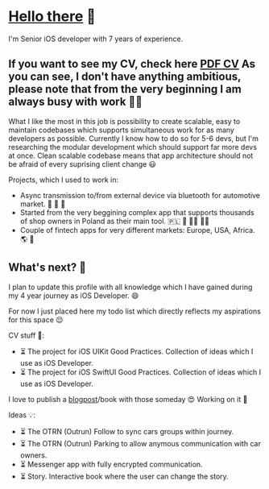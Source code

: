 # [Hello there](https://i.kym-cdn.com/photos/images/original/001/947/998/a66.jpg) 👋

I'm Senior iOS developer with 7 years of experience.

If you want to see my CV, check here [PDF CV](https://github.com/ernichechelski/CV/blob/main/CV%202025%20Ernest%20Chechelski.pdf)
As you can see, I don't have anything ambitious, please note that from the very beginning I am always busy with work 🤪😇
----

What I like the most in this job is possibility to create scalable, easy to maintain codebases which supports simultaneous work for as many developers as possible. Currently I know how to do so for 5-6 devs, but I'm researching the modular development which should support far more devs at once. 
Clean scalable codebase means that app architecture should not be afraid of every suprising client change 😃

Projects, which I used to work in:
- Async transmission to/from external device via bluetooth for automotive market. 🚗 🔵 🦷
- Started from the very beggining complex app that supports thousands of shop owners in Poland as their main tool. 🇵🇱 🛒 👨‍💼 🧑‍💼
- Couple of fintech apps for very different markets: Europe, USA, Africa. 🌎 🏦
  
## What's next? 🤔

I plan to update this profile with all knowledge which I have gained during my 4 year journey as iOS Developer. 😄

For now I just placed here my todo list which directly reflects my aspirations for this space 😌

CV stuff 🤪:
- ⏳ The project for iOS UIKit Good Practices. Collection of ideas which I use as iOS Developer. 
- ⏳ The project for iOS SwiftUI Good Practices. Collection of ideas which I use as iOS Developer.

I love to publish a [blogpost](https://ernichechelski.github.io/Blog/)/book with those someday 😍 Working on it 💪

Ideas 💡:
- ⏳ The OTRN (Outrun) Follow to sync cars groups within journey. 
- ⏳ The OTRN (Outrun) Parking to allow anymous communication with car owners.
- ⏳ Messenger app with fully encrypted communication.
- ⏳ Story. Interactive book where the user can change the story. 
<!--
**ernichechelski/ernichechelski** is a ✨ _special_ ✨ repository because its `README.md` (this file) appears on your GitHub profile.

Here are some ideas to get you started:

- 🔭 I’m currently working on ...
- 🌱 I’m currently learning ...
- 👯 I’m looking to collaborate on ...
- 🤔 I’m looking for help with ...
- 💬 Ask me about ...
- 📫 How to reach me: ...
- 😄 Pronouns: ...
- ⚡ Fun fact: ...
-->
